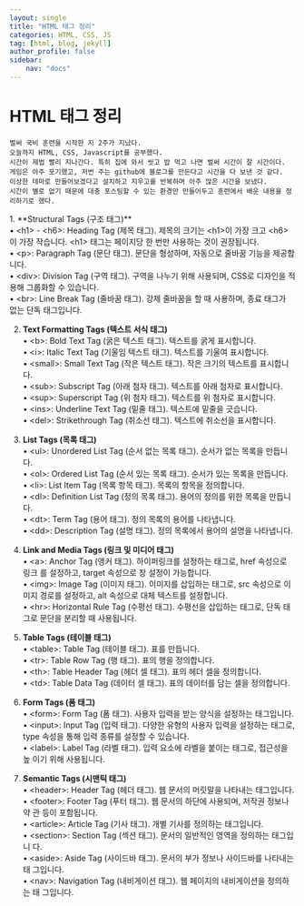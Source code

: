 ```yaml
---
layout: single
title: "HTML 태그 정리"
categories: HTML, CSS, JS
tag: [html, blog, jekyll]
author_profile: false
sidebar:
    nav: "docs"
---
```




<h1> HTML 태그 정리 </h1>





	벌써 국비 훈련을 시작한 지 2주가 지났다.
	오늘까지 HTML, CSS, Javascript를 공부했다.
	시간이 제법 빨리 지나간다. 특히 집에 와서 씻고 밥 먹고 나면 벌써 시간이 잘 시간이다.
	게임은 아주 포기했고, 저번 주는 github에 블로그를 만든다고 시간을 다 보낸 것 같다.
	이상한 테마로 만들어보겠다고 설치하고 지우고를 반복하며 아주 많은 시간을 보냈다.
	시간이 별로 없기 때문에 대충 포스팅할 수 있는 환경만 만들어두고 훈련에서 배운 내용을 정리하기로 했다.


<div>
1. **Structural Tags (구조 태그)**<br>
  &bull; &lt;h1&gt; - &lt;h6&gt;: Heading Tag (제목 태그). 제목의 크기는 &lt;h1&gt;이 가장 크고 &lt;h6&gt;이
  가장 작습니다. &lt;h1&gt; 태그는 페이지당 한 번만 사용하는 것이 권장됩니다.<br>
  &bull; &lt;p&gt;: Paragraph Tag (문단 태그). 문단을 형성하며, 자동으로 줄바꿈 기능을 제공합
  니다.<br>
  &bull; &lt;div&gt;: Division Tag (구역 태그). 구역을 나누기 위해 사용되며, CSS로 디자인을 적
  용해 그룹화할 수 있습니다.<br>
  &bull; &lt;br&gt;: Line Break Tag (줄바꿈 태그). 강제 줄바꿈을 할 때 사용하며, 종료 태그가
  없는 단독 태그입니다.<br>

  
2. **Text Formatting Tags (텍스트 서식 태그)**<br>
  &bull; &lt;b&gt;: Bold Text Tag (굵은 텍스트 태그). 텍스트를 굵게 표시합니다.<br>
  &bull; &lt;i&gt;: Italic Text Tag (기울임 텍스트 태그). 텍스트를 기울여 표시합니다.<br>
  &bull; &lt;small&gt;: Small Text Tag (작은 텍스트 태그). 작은 크기의 텍스트를 표시합니다.<br>
  &bull; &lt;sub&gt;: Subscript Tag (아래 첨자 태그). 텍스트를 아래 첨자로 표시합니다.<br>
  &bull; &lt;sup&gt;: Superscript Tag (위 첨자 태그). 텍스트를 위 첨자로 표시합니다.<br>
  &bull; &lt;ins&gt;: Underline Text Tag (밑줄 태그). 텍스트에 밑줄을 긋습니다.<br>
  &bull; &lt;del&gt;: Strikethrough Tag (취소선 태그). 텍스트에 취소선을 표시합니다.<br>

  
3. **List Tags (목록 태그)**<br>
  &bull; &lt;ul&gt;: Unordered List Tag (순서 없는 목록 태그). 순서가 없는 목록을 만듭니다.<br>
  &bull; &lt;ol&gt;: Ordered List Tag (순서 있는 목록 태그). 순서가 있는 목록을 만듭니다.<br>
  &bull; &lt;li&gt;: List Item Tag (목록 항목 태그). 목록의 항목을 정의합니다.<br>
  &bull; &lt;dl&gt;: Definition List Tag (정의 목록 태그). 용어의 정의를 위한 목록을 만듭니다.<br>
  &bull; &lt;dt&gt;: Term Tag (용어 태그). 정의 목록의 용어를 나타냅니다.<br>
  &bull; &lt;dd&gt;: Description Tag (설명 태그). 정의 목록에서 용어의 설명을 나타냅니다.<br>

  
4. **Link and Media Tags (링크 및 미디어 태그)**<br>
  &bull; &lt;a&gt;: Anchor Tag (앵커 태그). 하이퍼링크를 설정하는 태그로, href 속성으로 링크
  를 설정하고, target 속성으로 창 설정이 가능합니다.<br>
  &bull; &lt;img&gt;: Image Tag (이미지 태그). 이미지를 삽입하는 태그로, src 속성으로 이미지
  경로를 설정하고, alt 속성으로 대체 텍스트를 설정합니다.<br>
  &bull; &lt;hr&gt;: Horizontal Rule Tag (수평선 태그). 수평선을 삽입하는 태그로, 단독 태그로
  문단을 분리할 때 사용됩니다.<br>

  
5. **Table Tags (테이블 태그)**<br>
  &bull; &lt;table&gt;: Table Tag (테이블 태그). 표를 만듭니다.<br>
  &bull; &lt;tr&gt;: Table Row Tag (행 태그). 표의 행을 정의합니다.<br>
  &bull; &lt;th&gt;: Table Header Tag (헤더 셀 태그). 표의 헤더 셀을 정의합니다.<br>
  &bull; &lt;td&gt;: Table Data Tag (데이터 셀 태그). 표의 데이터를 담는 셀을 정의합니다.<br>

  
6. **Form Tags (폼 태그)**<br>
  &bull; &lt;form&gt;: Form Tag (폼 태그). 사용자 입력을 받는 양식을 설정하는 태그입니다.<br>
  &bull; &lt;input&gt;: Input Tag (입력 태그). 다양한 유형의 사용자 입력을 설정하는 태그로,
  type 속성을 통해 입력 종류를 설정할 수 있습니다.<br>
  &bull; &lt;label&gt;: Label Tag (라벨 태그). 입력 요소에 라벨을 붙이는 태그로, 접근성을 높
  이기 위해 사용됩니다.<br>

  
7. **Semantic Tags (시맨틱 태그)**<br>
  &bull; &lt;header&gt;: Header Tag (헤더 태그). 웹 문서의 머릿말을 나타내는 태그입니다.<br>
  &bull; &lt;footer&gt;: Footer Tag (푸터 태그). 웹 문서의 하단에 사용되며, 저작권 정보나 약
  관 등이 포함됩니다.<br>
  &bull; &lt;article&gt;: Article Tag (기사 태그). 개별 기사를 정의하는 태그입니다.<br>
  &bull; &lt;section&gt;: Section Tag (섹션 태그). 문서의 일반적인 영역을 정의하는 태그입니
  다.<br>
  &bull; &lt;aside&gt;: Aside Tag (사이드바 태그). 문서의 부가 정보나 사이드바를 나타내는 태
  그입니다.<br>
  &bull; &lt;nav&gt;: Navigation Tag (내비게이션 태그). 웹 페이지의 내비게이션을 정의하는 태
  그입니다.<br>
  </div>